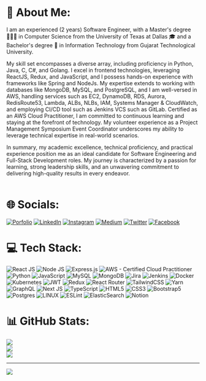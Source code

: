 # 💫 About Me:
I am an experienced (2 years) Software Engineer, with a Master's degree 👨🏻‍🎓 in Computer Science from the University of Texas at Dallas 🎓 and a Bachelor's degree 📜 in Information Technology from Gujarat Technological University.

My skill set encompasses a diverse array, including proficiency in Python, Java, C, C#, and Golang. I excel in frontend technologies, leveraging ReactJS, Redux, and JavaScript, and I possess hands-on experience with frameworks like Spring and NodeJs. My expertise extends to working with databases like MongoDB, MySQL, and PostgreSQL, and I am well-versed in AWS, handling services such as EC2, DynamoDB, RDS, Aurora, RedisRoute53, Lambda, ALBs, NLBs, IAM, Systems Manager & CloudWatch, and employing CI/CD tool such as Jenkins VCS such as GitLab. Certified as an AWS Cloud Practitioner, I am committed to continuous learning and staying at the forefront of technology. My volunteer experience as a Project Management Symposium Event Coordinator underscores my ability to leverage technical expertise in real-world scenarios.

In summary, my academic excellence, technical proficiency, and practical experience position me as an ideal candidate for Software Engineering and Full-Stack Development roles. My journey is characterized by a passion for learning, strong leadership skills, and an unwavering commitment to delivering high-quality results in every endeavor.<br><br>


# 🌐 Socials:
[![Porfolio](https://img.shields.io/badge/-Porfolio-FE1660?logo=porfolio&logoColor=white)](https://dharavbhatt.netlify.app/)
[![LinkedIn](https://img.shields.io/badge/LinkedIn-%230077B5.svg?logo=linkedin&logoColor=white)](https://www.linkedin.com/in/dharav-bhatt/) 
[![Instagram](https://img.shields.io/badge/Instagram-%23E4405F.svg?logo=Instagram&logoColor=white)](https://www.instagram.com/dharavbhatt/)
[![Medium](https://img.shields.io/badge/-Medium-FE7A16?logo=medium&logoColor=white)](https://medium.com/@dharav1510)
[![Twitter](https://img.shields.io/badge/Twitter-%231DA1F2.svg?logo=Twitter&logoColor=white)](https://twitter.com/DharavBhatt)
[![Facebook](https://img.shields.io/badge/Facebook-%231DA1F2.svg?logo=Facebook&logoColor=white)](https://www.facebook.com/dv.bhatt.75)



# 💻 Tech Stack:

![React JS](https://img.shields.io/badge/react-%2320232a.svg?style=for-the-badge&logo=react&logoColor=%2361DAFB) 
![Node JS](https://img.shields.io/badge/node.js-6DA55F?style=for-the-badge&logo=node.js&logoColor=white) 
![Express.js](https://img.shields.io/badge/express.js-%23404d59.svg?style=for-the-badge&logo=express&logoColor=%2361DAFB) 
![AWS - Certified Cloud Practitioner](https://img.shields.io/badge/AWS-%23FF9900.svg?style=for-the-badge&logo=amazon-aws&logoColor=white) 
![Python](https://img.shields.io/badge/python-3670A0?style=for-the-badge&logo=python&logoColor=ffdd54) 
![JavaScript](https://img.shields.io/badge/javascript-%23323330.svg?style=for-the-badge&logo=javascript&logoColor=%23F7DF1E)
![MySQL](https://img.shields.io/badge/mysql-%2300f.svg?style=for-the-badge&logo=mysql&logoColor=white) 
![MongoDB](https://img.shields.io/badge/MongoDB-%234ea94b.svg?style=for-the-badge&logo=mongodb&logoColor=white) 
![Jira](https://img.shields.io/badge/jira-%230A0FFF.svg?style=for-the-badge&logo=jira&logoColor=white) 
![Jenkins](https://img.shields.io/badge/jira-%230A0FFF.svg?style=for-the-badge&logo=jira&logoColor=white) 
![Docker](https://img.shields.io/badge/docker-%230db7ed.svg?style=for-the-badge&logo=docker&logoColor=white) 
![Kubernetes](https://img.shields.io/badge/kubernetes-%23326ce5.svg?style=for-the-badge&logo=kubernetes&logoColor=white) 
![JWT](https://img.shields.io/badge/JWT-black?style=for-the-badge&logo=JSON%20web%20tokens) 
![Redux](https://img.shields.io/badge/redux-%23593d88.svg?style=for-the-badge&logo=redux&logoColor=white) 
![React Router](https://img.shields.io/badge/React_Router-CA4245?style=for-the-badge&logo=react-router&logoColor=white) 
![TailwindCSS](https://img.shields.io/badge/tailwindcss-%2338B2AC.svg?style=for-the-badge&logo=tailwind-css&logoColor=white) 
![Yarn](https://img.shields.io/badge/yarn-%232C8EBB.svg?style=for-the-badge&logo=yarn&logoColor=white) 
![GraphQL](https://img.shields.io/badge/-GraphQL-E10098?style=for-the-badge&logo=graphql&logoColor=white) 
![Next JS](https://img.shields.io/badge/Next-black?style=for-the-badge&logo=next.js&logoColor=white) 
![TypeScript](https://img.shields.io/badge/typescript-%23007ACC.svg?style=for-the-badge&logo=typescript&logoColor=white) 
![HTML5](https://img.shields.io/badge/html5-%23E34F26.svg?style=for-the-badge&logo=html5&logoColor=white) 
![CSS3](https://img.shields.io/badge/css3-%231572B6.svg?style=for-the-badge&logo=css3&logoColor=white) 
![Bootstrap5](https://img.shields.io/badge/bootstrap-%23563D7C.svg?style=for-the-badge&logo=bootstrap&logoColor=white) 
![Postgres](https://img.shields.io/badge/postgres-%23316192.svg?style=for-the-badge&logo=postgresql&logoColor=white) 
![LINUX](https://img.shields.io/badge/Linux-FCC624?style=for-the-badge&logo=linux&logoColor=black)
![ESLint](https://img.shields.io/badge/ESLint-4B3263?style=for-the-badge&logo=eslint&logoColor=white)
![ElasticSearch](https://img.shields.io/badge/-ElasticSearch-005571?style=for-the-badge&logo=elasticsearch) 
![Notion](https://img.shields.io/badge/Notion-%23000000.svg?style=for-the-badge&logo=notion&logoColor=white)

# 📊 GitHub Stats:
![](https://github-readme-stats.vercel.app/api?username=dnbhatt99&theme=dark&hide_border=false&include_all_commits=false&count_private=false)<br/>
![](https://github-readme-streak-stats.herokuapp.com/?user=dnbhatt99&theme=dark&hide_border=false)<br/>
![](https://github-readme-stats.vercel.app/api/top-langs/?username=dnbhatt99&theme=dark&hide_border=false&include_all_commits=false&count_private=false&layout=compact)

---
[![](https://visitcount.itsvg.in/api?id=dnbhatt99&icon=0&color=0)](https://visitcount.itsvg.in)
